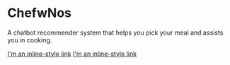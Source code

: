 # ChefwNos

A chatbot recommender system that helps you pick your meal and assists you in cooking.

[I'm an inline-style link]([https://docs.google.com/document/d/19kF5XflO1KaR9Sw7JYWVzkVGKbplKEzdo-mbKsPWdIQ/edit?usp=sharing])
[I'm an inline-style link](https://www.google.com)


